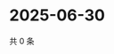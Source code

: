 # 2025-06-30

共 0 条

<!-- BEGIN ZHIHUQUESTIONS -->
<!-- 最后更新时间 Mon Jun 30 2025 18:13:08 GMT+0800 (China Standard Time) -->

<!-- END ZHIHUQUESTIONS -->
